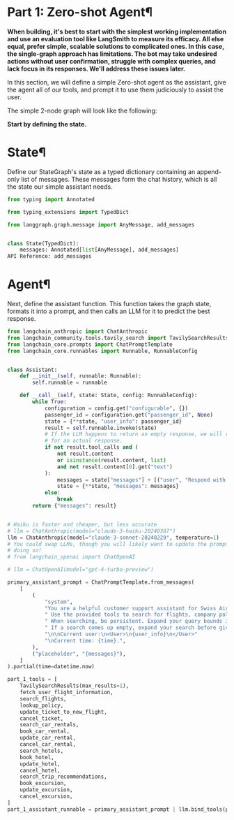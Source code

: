 

# Part 1: Zero-shot Agent¶ 

**When building, it's best to start with the simplest working implementation and use an evaluation tool like LangSmith to measure its efficacy. All else equal, prefer simple, scalable solutions to complicated ones. In this case, the single-graph approach has limitations. The bot may take undesired actions without user confirmation, struggle with complex queries, and lack focus in its responses. We'll address these issues later.**

In this section, we will define a simple Zero-shot agent as the assistant, give the agent all of our tools, and prompt it to use them judiciously to assist the user.

The simple 2-node graph will look like the following:



**Start by defining the state.**



# State¶
 
Define our StateGraph's state as a typed dictionary containing an append-only list of messages. These messages form the chat history, which is all the state our simple assistant needs.

```python
from typing import Annotated

from typing_extensions import TypedDict

from langgraph.graph.message import AnyMessage, add_messages


class State(TypedDict):
    messages: Annotated[list[AnyMessage], add_messages]
API Reference: add_messages
```


# Agent¶ 

Next, define the assistant function. This function takes the graph state, formats it into a prompt, and then calls an LLM for it to predict the best response.

```python
from langchain_anthropic import ChatAnthropic
from langchain_community.tools.tavily_search import TavilySearchResults
from langchain_core.prompts import ChatPromptTemplate
from langchain_core.runnables import Runnable, RunnableConfig


class Assistant:
    def __init__(self, runnable: Runnable):
        self.runnable = runnable

    def __call__(self, state: State, config: RunnableConfig):
        while True:
            configuration = config.get("configurable", {})
            passenger_id = configuration.get("passenger_id", None)
            state = {**state, "user_info": passenger_id}
            result = self.runnable.invoke(state)
            # If the LLM happens to return an empty response, we will re-prompt it
            # for an actual response.
            if not result.tool_calls and (
                not result.content
                or isinstance(result.content, list)
                and not result.content[0].get("text")
            ):
                messages = state["messages"] + [("user", "Respond with a real output.")]
                state = {**state, "messages": messages}
            else:
                break
        return {"messages": result}


# Haiku is faster and cheaper, but less accurate
# llm = ChatAnthropic(model="claude-3-haiku-20240307")
llm = ChatAnthropic(model="claude-3-sonnet-20240229", temperature=1)
# You could swap LLMs, though you will likely want to update the prompts when
# doing so!
# from langchain_openai import ChatOpenAI

# llm = ChatOpenAI(model="gpt-4-turbo-preview")

primary_assistant_prompt = ChatPromptTemplate.from_messages(
    [
        (
            "system",
            "You are a helpful customer support assistant for Swiss Airlines. "
            " Use the provided tools to search for flights, company policies, and other information to assist the user's queries. "
            " When searching, be persistent. Expand your query bounds if the first search returns no results. "
            " If a search comes up empty, expand your search before giving up."
            "\n\nCurrent user:\n<User>\n{user_info}\n</User>"
            "\nCurrent time: {time}.",
        ),
        ("placeholder", "{messages}"),
    ]
).partial(time=datetime.now)

part_1_tools = [
    TavilySearchResults(max_results=1),
    fetch_user_flight_information,
    search_flights,
    lookup_policy,
    update_ticket_to_new_flight,
    cancel_ticket,
    search_car_rentals,
    book_car_rental,
    update_car_rental,
    cancel_car_rental,
    search_hotels,
    book_hotel,
    update_hotel,
    cancel_hotel,
    search_trip_recommendations,
    book_excursion,
    update_excursion,
    cancel_excursion,
]
part_1_assistant_runnable = primary_assistant_prompt | llm.bind_tools(part_1_tools)
```